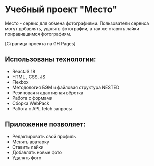 # Учебный проект "Место" 

Место - сервис для обмена фотографиями. Пользователи сервиса могут добавлять, удалять фотографии, а так же ставить лайки
понравившимся фотографиям. 

[Страница проекта на GH Pages] 

## Использованы технологии:

- ReactJS 18
- HTML , CSS, JS
- Flexbox
- Методология БЭМ и файловая структура NESTED
- Резиновая и адаптивная вёрстка
- Работа с формами
- Сборка WebPack
- Работа с API, fetch запросы

## Приложение позволяет:
- Редактировать свой профиль
- Менять аватарку
- Ставить лайки
- Добавлять новые фото
- Удалять фото